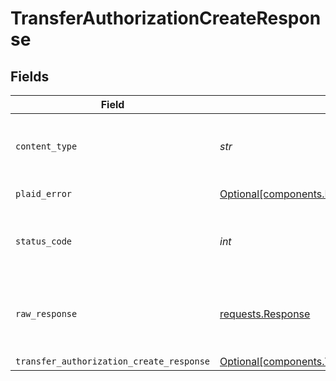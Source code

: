 # TransferAuthorizationCreateResponse


## Fields

| Field                                                                                                                  | Type                                                                                                                   | Required                                                                                                               | Description                                                                                                            |
| ---------------------------------------------------------------------------------------------------------------------- | ---------------------------------------------------------------------------------------------------------------------- | ---------------------------------------------------------------------------------------------------------------------- | ---------------------------------------------------------------------------------------------------------------------- |
| `content_type`                                                                                                         | *str*                                                                                                                  | :heavy_check_mark:                                                                                                     | HTTP response content type for this operation                                                                          |
| `plaid_error`                                                                                                          | [Optional[components.PlaidError]](../../models/shared/plaiderror.md)                                                   | :heavy_minus_sign:                                                                                                     | Error response                                                                                                         |
| `status_code`                                                                                                          | *int*                                                                                                                  | :heavy_check_mark:                                                                                                     | HTTP response status code for this operation                                                                           |
| `raw_response`                                                                                                         | [requests.Response](https://requests.readthedocs.io/en/latest/api/#requests.Response)                                  | :heavy_minus_sign:                                                                                                     | Raw HTTP response; suitable for custom response parsing                                                                |
| `transfer_authorization_create_response`                                                                               | [Optional[components.TransferAuthorizationCreateResponse]](../../models/shared/transferauthorizationcreateresponse.md) | :heavy_minus_sign:                                                                                                     | OK                                                                                                                     |